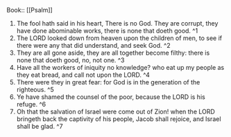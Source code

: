  Book:: [[Psalm]]
 1. The fool hath said in his heart, There is no God. They are corrupt, they have done abominable works, there is none that doeth good. ^1
 2. The LORD looked down from heaven upon the children of men, to see if there were any that did understand, and seek God. ^2
 3. They are all gone aside, they are all together become filthy: there is none that doeth good, no, not one. ^3
 4. Have all the workers of iniquity no knowledge? who eat up my people as they eat bread, and call not upon the LORD. ^4
 5. There were they in great fear: for God is in the generation of the righteous. ^5
 6. Ye have shamed the counsel of the poor, because the LORD is his refuge. ^6
 7. Oh that the salvation of Israel were come out of Zion! when the LORD bringeth back the captivity of his people, Jacob shall rejoice, and Israel shall be glad. ^7

